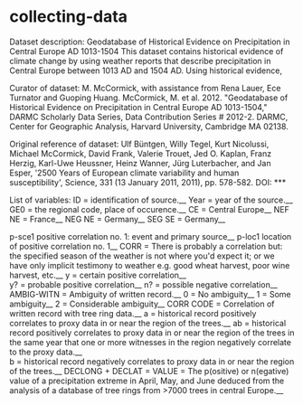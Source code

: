 # collecting-data

Dataset description:
Geodatabase of Historical Evidence on Precipitation in Central Europe AD 1013-1504
This dataset contains historical evidence of climate change by using weather reports that describe precipitation in Central Europe between 1013 AD and 1504 AD. Using historical evidence, 

Curator of dataset: 
M. McCormick, with assistance from Rena Lauer, Ece Turnator and Guoping Huang.
McCormick, M. et al. 2012. "Geodatabase of Historical Evidence on Precipitation in Central Europe AD 1013-1504," DARMC Scholarly Data Series, Data Contribution Series # 2012-2. DARMC, Center for Geographic Analysis, Harvard University, Cambridge MA 02138.

Original reference of dataset:
Ulf Büntgen, Willy Tegel, Kurt Nicolussi, Michael McCormick, David Frank, Valerie Trouet, Jed O. Kaplan, Franz Herzig, Karl-Uwe Heussner, Heinz Wanner, Jürg Luterbacher, and Jan Esper, '2500 Years of European climate variability and human susceptibility', Science, 331 (13 January 2011, 2011), pp. 578-582. DOI: ***

List of variables:
ID = identification of source.__
Year = year of the source.__
GE0 = the regional code, place of occurence.__
  CE	= Central Europe__
  NEF	NE = France__
  NEG	NE = Germany__
  SEG	SE = Germany__
	
p-sce1	positive correlation no. 1:  event and primary source__
p-loc1	location of positive correlation no. 1__
CORR = There is probably a correlation but: the specified season of the weather is not where you'd expect it; or we have only implicit testimony to weather e.g. good wheat harvest, poor wine harvest, etc.__
   y	= certain positive correlation__	
  y?	= probable positive correlation__
  n?	= possible negative correlation__
AMBIG-WITN = Ambiguity of written record.__
  0 =  No ambiguity__
  1 = Some ambiguity__
  2 = Considerable ambiguity__
CORR CODE = Correlation of written record with tree ring data.__
a	= historical record positively correlates to proxy data in or near the region of the trees.__
ab = historical record positively correlates to proxy data in or near the region of the trees in the same year that one or more witnesses in the region negatively correlate to the proxy data.__			
b	= historical record negatively correlates to proxy data in or near the region of the trees.__
DECLONG + DECLAT = VALUE =  The p(ositive) or n(egative) value of a precipitation extreme in April, May, and June deduced from the analysis of a database of tree rings from >7000 trees in central Europe.__

